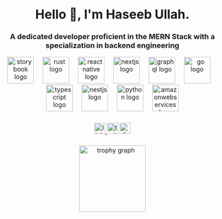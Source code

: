 <h1 align="center" >Hello 👋, I'm Haseeb Ullah. </h1>
<h3 align="center">A dedicated developer proficient in the MERN Stack with a specialization in backend engineering </h3>


<div align="center">
  <img src="https://skillicons.dev/icons?i=nodejs" height="60" alt="storybook logo"  />
  <img width="12" />
  <img src="https://skillicons.dev/icons?i=express" height="60" alt="rust logo"  />
  <img width="12" />
   <img src="https://skillicons.dev/icons?i=react" height="60" alt="reactnative logo"  />
  <img width="12" />
  <img src="https://skillicons.dev/icons?i=nextjs" height="60" alt="nextjs logo"  />
  <img width="12" />
 
  
  <img src="https://skillicons.dev/icons?i=prisma" height="60" alt="graphql logo"  />
  <img width="12" />
  <img src="https://skillicons.dev/icons?i=mongodb" height="60" alt="go logo"  />
  <img width="12" />
  
  <img src="https://skillicons.dev/icons?i=ts" height="60" alt="typescript logo"  />
  <img width="12" />
  <img src="https://skillicons.dev/icons?i=javascript" height="60" alt="nestjs logo"  />
  <img width="12" />
  <img src="https://skillicons.dev/icons?i=py" height="60" alt="python logo"  />
  <img width="12" />
  <img src="https://skillicons.dev/icons?i=aws" height="60" alt="amazonwebservices logo"  />
</div>

###

<div align="center">
  <a href="https://www.linkedin.com/in/ihaseeb-ullah/">
  <img src="https://img.shields.io/static/v1?message=LinkedIn&logo=linkedin&label=&color=0077B5&logoColor=white&labelColor=&style=for-the-badge"  height="25" alt="linkedin logo"  />
  </a>
  <img src="https://img.shields.io/static/v1?message=Twitter&logo=twitter&label=&color=1DA1F2&logoColor=white&labelColor=&style=for-the-badge" href="/" height="25" alt="twitter logo"  />
  <img src="https://img.shields.io/static/v1?message=Discord&logo=discord&label=&color=7289DA&logoColor=white&labelColor=&style=for-the-badge" href="https://discord.com/users/1219261404645949473" height="25" alt="discord logo"  />
</div>

###

<div align="center">
  <img src="https://github-profile-trophy.vercel.app?username=maurodesouza&theme=dracula&column=-1&row=1&margin-w=8&margin-h=8&no-bg=false&no-frame=false&order=4" height="150" alt="trophy graph"  />
</div>




